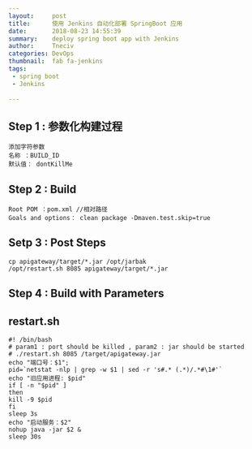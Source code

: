 ```yaml
---
layout:     post
title:      使用 Jenkins 自动化部署 SpringBoot 应用
date:       2018-08-23 14:55:39
summary:    deploy spring boot app with Jenkins
author:     Tneciv
categories: DevOps
thumbnail:  fab fa-jenkins
tags:
 - spring boot
 - Jenkins
 
---
```


## Step 1 : 参数化构建过程

```
添加字符参数
名称 ：BUILD_ID
默认值： dontKillMe
```

## Step 2 : Build

```
Root POM ：pom.xml //相对路径
Goals and options： clean package -Dmaven.test.skip=true
```

## Setp 3 : Post Steps

```
cp apigateway/target/*.jar /opt/jarbak
/opt/restart.sh 8085 apigateway/target/*.jar
```

## Step 4 : Build with Parameters

## restart.sh

```shell
#! /bin/bash
# param1 : port should be killed , param2 : jar should be started
# ./restart.sh 8085 /target/apigateway.jar
echo "端口号：$1";
pid=`netstat -nlp | grep -w $1 | sed -r 's#.* (.*)/.*#\1#'`
echo "旧应用进程: $pid"
if [ -n "$pid" ]
then
kill -9 $pid
fi
sleep 3s
echo "启动服务：$2"
nohup java -jar $2 &
sleep 30s
```
